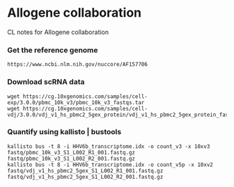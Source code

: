 # Allogene collaboration
CL notes for Allogene collaboration

### Get the reference genome

```
https://www.ncbi.nlm.nih.gov/nuccore/AF157706
```

### Download scRNA data
```
wget https://cg.10xgenomics.com/samples/cell-exp/3.0.0/pbmc_10k_v3/pbmc_10k_v3_fastqs.tar
wget https://cg.10xgenomics.com/samples/cell-vdj/3.0.0/vdj_v1_hs_pbmc2_5gex_protein/vdj_v1_hs_pbmc2_5gex_protein_fastqs.tar
```

### Quantify using kallisto | bustools

```
kallisto bus -t 8 -i HHV6b_transcriptome.idx -o count_v3 -x 10xv3 fastq/pbmc_10k_v3_S1_L002_R1_001.fastq.gz fastq/pbmc_10k_v3_S1_L002_R2_001.fastq.gz
kallisto bus -t 8 -i HHV6b_transcriptome.idx -o count_v5p -x 10xv2 fastq/vdj_v1_hs_pbmc2_5gex_S1_L002_R1_001.fastq.gz fastq/vdj_v1_hs_pbmc2_5gex_S1_L002_R2_001.fastq.gz
```
